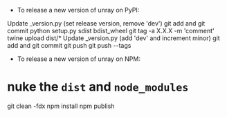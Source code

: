 - To release a new version of unray on PyPI:

Update _version.py (set release version, remove 'dev')
git add and git commit
python setup.py sdist bdist_wheel
git tag -a X.X.X -m 'comment'
twine upload dist/*
Update _version.py (add 'dev' and increment minor)
git add and git commit
git push
git push --tags

- To release a new version of unray on NPM:

# nuke the  `dist` and `node_modules`
git clean -fdx
npm install
npm publish
